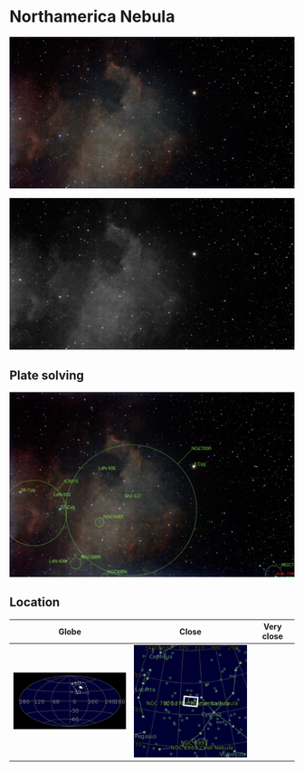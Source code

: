 # Northamerica Nebula
![IMG](../Imaging//Original/Northamerica_Nebula.jpg)


![IMG](../Imaging//Grayscale/Northamerica_Nebula.jpg)


## Plate solving
![IMG](../Imaging//Annotated/Northamerica_Nebula_Annotated.jpg)

## Location 

| Globe | Close | Very close |
| ----- | ----- | ----- |
|![IMG](../Imaging//Annotated/Northamerica_Nebula_Globe.jpg) |![IMG](../Imaging//Annotated/Northamerica_Nebula_Close.jpg) |